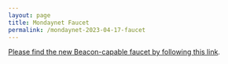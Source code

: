 ```yaml
---
layout: page
title: Mondaynet Faucet
permalink: /mondaynet-2023-04-17-faucet
---
```


[Please find the new Beacon-capable faucet by following this link](https://faucet.mondaynet-2023-04-17.teztnets.xyz).
